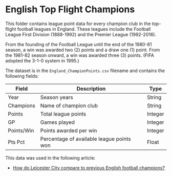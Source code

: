 English Top Flight Champions
============================

This folder contains league point data for every champion club in the top-flight football leagues in England. These leagues include the 
Football League First Division (1888-1992) and the Premier League (1992-2016). 

From the founding of the Football League until the end of the 1980-81 season, a win was awarded two (2) points and a draw one (1) point. From 
the 1981-82 season onward, a win was awarded three (3) points. (FIFA adopted the 3-1-0 system in 1995.)

The dataset is in the `England_ChampionPoints.csv` filename and contains the following fields: 

Field | Description | Type 
------|-------------|------
Year | Season years | String
Champions | Name of champion club | String
Points | Total league points | Integer
GP | Games played | Integer
Points/Win | Points awarded per win | Integer
Pts Pct | Percentage of available league points won | Float

This data was used in the following article:

* [How do Leicester City compare to previous English football champions?](http://www.soccermetrics.net/league-competitions/how-do-leicester-city-compare-to-previous-english-football-champions)